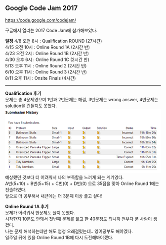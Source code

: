 ## Google Code Jam 2017

https://code.google.com/codejam/

구글에서 열리는 2017 Code Jam에 참가해보았다.

**일정**
4/8 오전 8시 : Qualification ROUND (27시간) <br/>
4/15 오전 10시 : Online Round 1A (2시간 반) <br/>
4/23 오전 2시 : Online Round 1B (2시간 반) <br/>
4/30 오후 6시 : Online Round 1C (2시간 반) <br/>
5/13 오후 11시 : Online Round 2 (2시간 반) <br/>
6/10 오후 11시 : Online Round 3 (2시간 반) <br/>
8/11 오후 11시 : Onsite Finals (4시간)

---------------------------------------

**Qualification 후기** <br/>
문제는 총 4문제였으며 1번과 2번문제는 해결, 3번문제는 wrong answer, 4번문제는 solution을 건들지도 못했다. <br/>
![qualification_result](./qualification_round/qualification_result.png) <br/>
예상했던 것보다 더 어려워서 나의 부족함을 느끼게 되는 계기였다. <br/>
A번(5+10) + B번(5+15) + C번(0) + D번(0) 으로 35점을 맞아 Online Round 1에는 진출하였다. <br/>
앞으로 더 공부해서 내년에는 더 3문제 이상 풀고 싶다!

**Online Round 1A 후기** <br/>
문제가 어려워서 한문제도 풀지 못했다. <br/>
시작한지 10분도 안돼서 첫번째 문제를 풀고 한 40분정도 되니까 전부다 푼 사람이 생겼다. <br/>
나는 문제 해석하는데만 해도 엄청 오래걸렸는데.. 영어공부도 해야곘다. <br/>
일주일 뒤에 있을 Online Round 1B에 다시 도전해봐야겠다.
